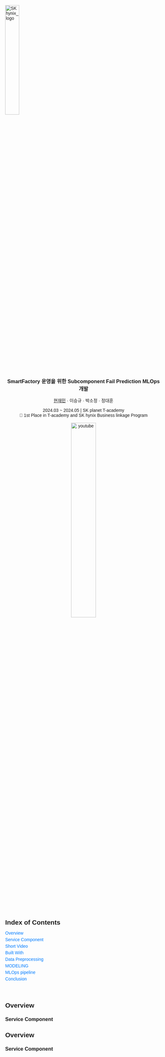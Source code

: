 <!DOCTYPE html>
<html lang="en">
<head>
  <meta charset="UTF-8">
  <meta name="viewport" content="width=device-width, initial-scale=1.0">
  <title>Project</title>
  <style>
    body {
      font-family: Arial, sans-serif;
    }
    .toc {
      text-align: left;
      margin: 20px 0;
    }
    .toc h2 {
      margin-bottom: 10px;
    }
    .toc ul {
      list-style-type: none;
      padding: 0;
    }
    .toc li {
      margin: 5px 0;
    }
    .toc a {
      text-decoration: none;
      color: #007BFF;
    }
    .toc a:hover {
      text-decoration: underline;
    }
  </style>
</head>
<body>
  <div class="container">
    <img width="30%" alt="SKhynix_logo" src="https://github.com/JAMJAMI98/SKhynix_MLOps_project/assets/94438552/7dd73b3e-6598-4efb-9c26-e90202d1bf1a" title="SKhynix logo">
    <br/>
    <h3 align="center">SmartFactory 운영을 위한 Subcomponent Fail Prediction MLOps 개발</h3>
    <p align="center">
      <a href="https://github.com/JAMJAMI98">현재민</a> · 이승규 · 박소정 · 정대훈
    </p>
    <p align="center">
      2024.03 ~ 2024.05 | SK planet T-academy
      <br/>
      🥇 1st Place in T-academy and SK hynix Business linkage Program
      <br/><br/>
      <a href="https://www.youtube.com/watch?v=0lnuD3EgGe4&list=RDCMUCtV98yyffjUORQRGTuLHomw&start_radio=1" target="_blank">
        <img width="40%" alt="youtube" src="https://github.com/JAMJAMI98/SKhynix_MLOps_project/assets/94438552/1a601a0d-e025-4844-a75b-529497115654" title="MLOps Presentation">
      </a>
    </p>
  </div>

  <div class="toc">
    <h2>Index of Contents</h2>
    <ul>
      <li><a href="#overview">Overview</a></li>
      <li>
        <ul>
          <li><a href="#service-component">Service Component</a></li>
          <li><a href="#short-video">Short Video</a></li>
        </ul>
      </li>
      <li><a href="#built-with">Built With</a></li>
      <li><a href="#data-preprocessing">Data Preprocessing</a></li>
      <li><a href="#modeling">MODELING</a></li>
      <li><a href="#mlops-pipeline">MLOps pipeline</a></li>
      <li><a href="#conclusion">Conclusion</a></li>
    </ul>
  </div>

  <br>

  <div id="overview">
    <h2>Overview</h2>
    <h3 id="service-component">Service Component</h3>
    <!-- Content here -->
  </div>
</body>
</html>

## Overview
### Service Component
